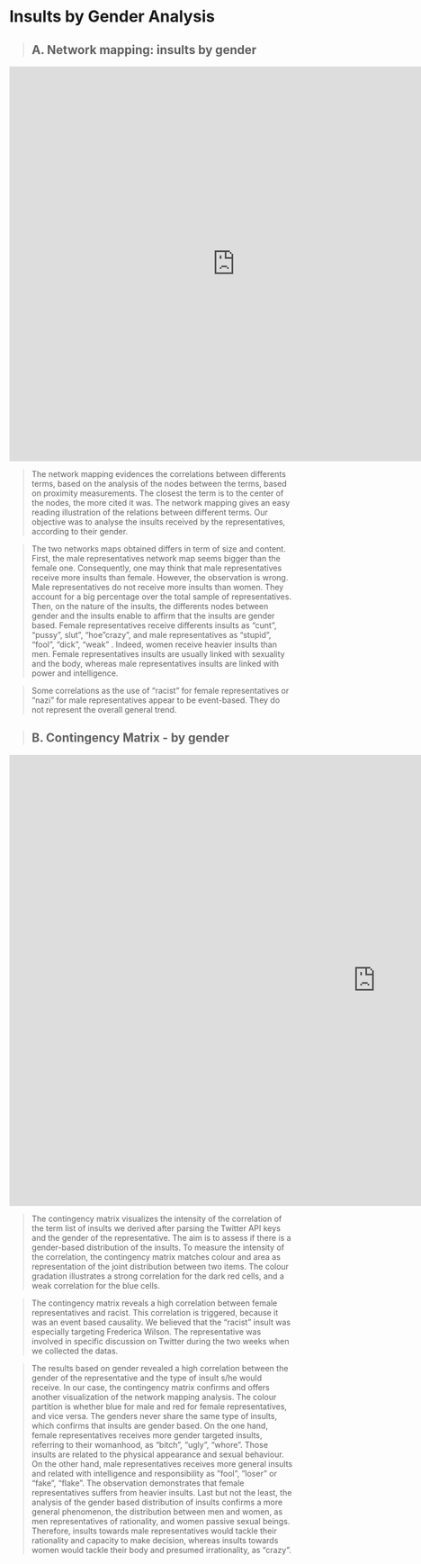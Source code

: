 # Insults by Gender Analysis 

> ## A. Network mapping: insults by gender 
<iframe src="https://documents.cortext.net/2c39/2c39d54acc64899611925db8838536bb/53303/maps/hn-usrep26876_7218top150-ISItermsinsultsintweets-ISItermsgender-chi2cooc-99999-oT0.09-9999-louFalse.pdf" frameborder="0" style="overflow:hidden;border:1px solid #DDDDDD;" width="800" height="700" allowfullscreen></iframe>

> The network mapping evidences the correlations between differents terms, based on the analysis of the nodes between the terms, based on proximity measurements.  The closest the term is to the center of the nodes, the more cited it was.  The network mapping gives an easy reading illustration of the relations between different terms.  Our objective was to analyse the insults received by the representatives, according to their gender.  

> The two networks maps obtained differs in term of size and content. First, the male representatives network map seems bigger than the female one. Consequently, one may  think that male representatives receive more insults than female. However, the observation is wrong. Male representatives do not receive more insults than women. They account for a big percentage over the total sample of representatives.  Then, on the nature of the insults,  the differents nodes between gender and the insults enable to affirm that the insults are gender based.  Female representatives receive differents insults as “cunt”, “pussy”, slut”, “hoe”crazy”, and male representatives as “stupid”, “fool”, “dick”, “weak” .  Indeed, women receive heavier insults than men. Female representatives insults are usually linked with sexuality and the body, whereas male representatives insults are linked with power and intelligence. 

> Some correlations as the use of “racist” for female representatives or “nazi” for male representatives appear to be event-based. They do not represent the overall general trend. 


> ## B. Contingency Matrix - by gender 
<iframe src="https://documents.cortext.net/9c84/9c84fef26dc30f981a40900635a7b494/52995/contingency_matrix-usrep2-logTrue-ISItermsgender-ISItermsinsultsintweets-y6876_7218-reordered-nFchi2.pdf" frameborder="0" style="overflow:hidden;border:1px solid #DDDDDD;" width="1300" height="800" allowfullscreen></iframe>

> The contingency matrix visualizes  the intensity of the correlation of the term list of insults we derived after parsing the Twitter API keys and  the gender of the representative. The aim is to assess  if there is a gender-based distribution of the insults.   To measure the intensity of the correlation, the contingency matrix matches colour and area as representation of the joint distribution between two items. The colour gradation illustrates a strong correlation for the dark red cells, and a weak correlation for the blue cells. 

> The contingency matrix reveals a high correlation between female representatives  and racist. This correlation is triggered, because it was an event based causality. We believed that the “racist” insult was especially targeting Frederica Wilson. The representative was involved in specific discussion on Twitter during the two weeks when we collected the datas. 

> The results based on gender revealed a high correlation between the gender of the representative and the type of insult s/he would receive.  In our case,  the contingency matrix confirms and offers another visualization of the network mapping analysis. The colour partition is whether blue for male and red for female representatives,  and vice versa. The genders never share the same type of insults, which confirms that insults are gender based. On the one hand, female representatives receives more gender targeted insults, referring to their womanhood, as “bitch”, “ugly”, “whore”. Those insults are related to the physical appearance and sexual behaviour. On the other hand, male representatives receives more general insults and related with intelligence and responsibility as ”fool”, ”loser” or “fake”, “flake”.  The observation demonstrates that female representatives suffers from heavier insults. Last but not the least, the analysis of the gender based distribution of insults confirms a more general phenomenon, the distribution between men and women, as men representatives of rationality, and women passive sexual beings. Therefore, insults towards male representatives would tackle their rationality and capacity to make decision, whereas insults towards women would tackle their body and presumed irrationality, as “crazy”. 


